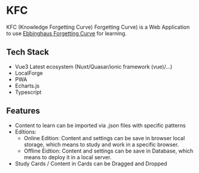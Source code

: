 # KFC
KFC (Knowledge Forgetting Curve) Forgetting Curve) is a Web Application to use [Ebbinghaus Forgetting Curve](https://zhuanlan.zhihu.com/p/109107882) for learning.

## Tech Stack
* Vue3 Latest ecosystem (Nuxt/Quasar/ionic framework (vue)/...)
* LocalForge
* PWA
* Echarts.js
* Typescript

## Features
* Content to learn can be imported via .json files with specific patterns
* Editions:
  * Online Edition: Content and settings can be save in browser local storage, which means to study and work in a specific browser.
  * Offline Eidtion: Content and settings can be save in Database, which means to deploy it in a local server.
* Study Cards / Content in Cards can be Dragged and Dropped

